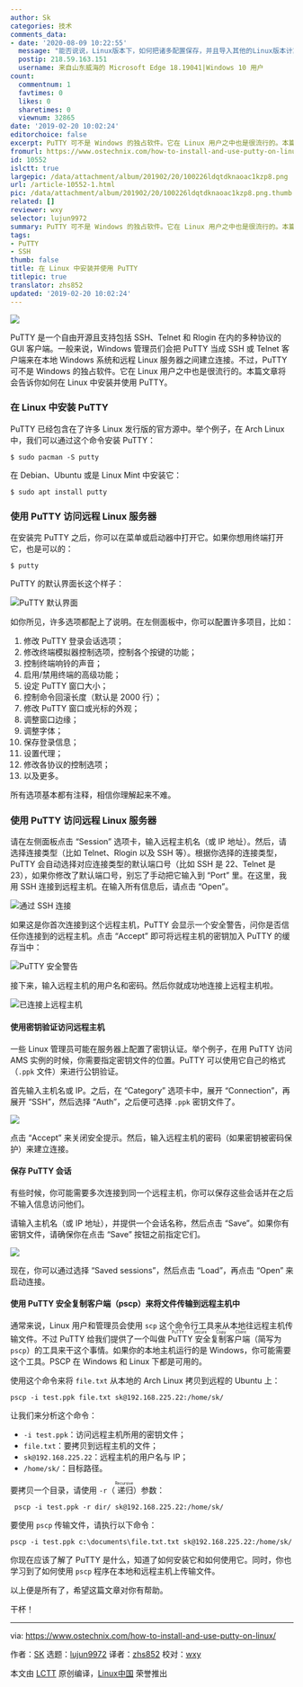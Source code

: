```yaml
---
author: Sk
categories: 技术
comments_data:
- date: '2020-08-09 10:22:55'
  message: "能否说说，Linux版本下，如何把诸多配置保存，并且导入其他的Linux版本计算机呢？<br />\r\n至少，Windows可以导出注册表~"
  postip: 218.59.163.151
  username: 来自山东威海的 Microsoft Edge 18.19041|Windows 10 用户
count:
  commentnum: 1
  favtimes: 0
  likes: 0
  sharetimes: 0
  viewnum: 32865
date: '2019-02-20 10:02:24'
editorchoice: false
excerpt: PuTTY 可不是 Windows 的独占软件。它在 Linux 用户之中也是很流行的。本篇文章将会告诉你如何在 Linux 中安装并使用 PuTTY。
fromurl: https://www.ostechnix.com/how-to-install-and-use-putty-on-linux/
id: 10552
islctt: true
largepic: /data/attachment/album/201902/20/100226ldqtdknaoac1kzp8.png
url: /article-10552-1.html
pic: /data/attachment/album/201902/20/100226ldqtdknaoac1kzp8.png.thumb.jpg
related: []
reviewer: wxy
selector: lujun9972
summary: PuTTY 可不是 Windows 的独占软件。它在 Linux 用户之中也是很流行的。本篇文章将会告诉你如何在 Linux 中安装并使用 PuTTY。
tags:
- PuTTY
- SSH
thumb: false
title: 在 Linux 中安装并使用 PuTTY
titlepic: true
translator: zhs852
updated: '2019-02-20 10:02:24'
---
```


![](/data/attachment/album/201902/20/100226ldqtdknaoac1kzp8.png)


PuTTY 是一个自由开源且支持包括 SSH、Telnet 和 Rlogin 在内的多种协议的 GUI 客户端。一般来说，Windows 管理员们会把 PuTTY 当成 SSH 或 Telnet 客户端来在本地 Windows 系统和远程 Linux 服务器之间建立连接。不过，PuTTY 可不是 Windows 的独占软件。它在 Linux 用户之中也是很流行的。本篇文章将会告诉你如何在 Linux 中安装并使用 PuTTY。


### 在 Linux 中安装 PuTTY


PuTTY 已经包含在了许多 Linux 发行版的官方源中。举个例子，在 Arch Linux 中，我们可以通过这个命令安装 PuTTY：



```
$ sudo pacman -S putty
```

在 Debian、Ubuntu 或是 Linux Mint 中安装它：



```
$ sudo apt install putty
```

### 使用 PuTTY 访问远程 Linux 服务器


在安装完 PuTTY 之后，你可以在菜单或启动器中打开它。如果你想用终端打开它，也是可以的：



```
$ putty
```

PuTTY 的默认界面长这个样子：


![PuTTY 默认界面](/data/attachment/album/201902/20/100227tfmxx8ndjdvnrrjn.png)


如你所见，许多选项都配上了说明。在左侧面板中，你可以配置许多项目，比如：


1. 修改 PuTTY 登录会话选项；
2. 修改终端模拟器控制选项，控制各个按键的功能；
3. 控制终端响铃的声音；
4. 启用/禁用终端的高级功能；
5. 设定 PuTTY 窗口大小；
6. 控制命令回滚长度（默认是 2000 行）；
7. 修改 PuTTY 窗口或光标的外观；
8. 调整窗口边缘；
9. 调整字体；
10. 保存登录信息；
11. 设置代理；
12. 修改各协议的控制选项；
13. 以及更多。


所有选项基本都有注释，相信你理解起来不难。


### 使用 PuTTY 访问远程 Linux 服务器


请在左侧面板点击 “Session” 选项卡，输入远程主机名（或 IP 地址）。然后，请选择连接类型（比如 Telnet、Rlogin 以及 SSH 等）。根据你选择的连接类型，PuTTY 会自动选择对应连接类型的默认端口号（比如 SSH 是 22、Telnet 是 23），如果你修改了默认端口号，别忘了手动把它输入到 “Port” 里。在这里，我用 SSH 连接到远程主机。在输入所有信息后，请点击 “Open”。


![通过 SSH 连接](/data/attachment/album/201902/20/100228j623u7pzu636nc6f.png)


如果这是你首次连接到这个远程主机，PuTTY 会显示一个安全警告，问你是否信任你连接到的远程主机。点击 “Accept” 即可将远程主机的密钥加入 PuTTY 的缓存当中：


![PuTTY 安全警告](/data/attachment/album/201902/20/100229mmm847p4yz74l4p6.png)


接下来，输入远程主机的用户名和密码。然后你就成功地连接上远程主机啦。


![已连接上远程主机](/data/attachment/album/201902/20/100230c4bwyzykkbz48c48.png)


#### 使用密钥验证访问远程主机


一些 Linux 管理员可能在服务器上配置了密钥认证。举个例子，在用 PuTTY 访问 AMS 实例的时候，你需要指定密钥文件的位置。PuTTY 可以使用它自己的格式（`.ppk` 文件）来进行公钥验证。


首先输入主机名或 IP。之后，在 “Category” 选项卡中，展开 “Connection”，再展开 “SSH”，然后选择 “Auth”，之后便可选择 `.ppk` 密钥文件了。


![](/data/attachment/album/201902/20/100231th55f9oc9kf5qufk.png)


点击 “Accept” 来关闭安全提示。然后，输入远程主机的密码（如果密钥被密码保护）来建立连接。


#### 保存 PuTTY 会话


有些时候，你可能需要多次连接到同一个远程主机，你可以保存这些会话并在之后不输入信息访问他们。


请输入主机名（或 IP 地址），并提供一个会话名称，然后点击 “Save”。如果你有密钥文件，请确保你在点击 “Save” 按钮之前指定它们。


![](/data/attachment/album/201902/20/100233kzsvwfb8zqzsxnxw.png)


现在，你可以通过选择 “Saved sessions”，然后点击 “Load”，再点击 “Open” 来启动连接。


#### 使用 PuTTY 安全复制客户端（pscp）来将文件传输到远程主机中


通常来说，Linux 用户和管理员会使用 `scp` 这个命令行工具来从本地往远程主机传输文件。不过 PuTTY 给我们提供了一个叫做 <ruby> PuTTY 安全复制客户端 <rt>  PuTTY Secure Copy Client </rt></ruby>（简写为 `pscp`）的工具来干这个事情。如果你的本地主机运行的是 Windows，你可能需要这个工具。PSCP 在 Windows 和 Linux 下都是可用的。


使用这个命令来将 `file.txt` 从本地的 Arch Linux 拷贝到远程的 Ubuntu 上：



```
pscp -i test.ppk file.txt sk@192.168.225.22:/home/sk/
```

让我们来分析这个命令：


* `-i test.ppk`：访问远程主机所用的密钥文件；
* `file.txt`：要拷贝到远程主机的文件；
* `sk@192.168.225.22`：远程主机的用户名与 IP；
* `/home/sk/`：目标路径。


要拷贝一个目录，请使用 `-r`（<ruby> 递归 <rt>  Recursive </rt></ruby>）参数：



```
 pscp -i test.ppk -r dir/ sk@192.168.225.22:/home/sk/
```

要使用 `pscp` 传输文件，请执行以下命令：



```
pscp -i test.ppk c:\documents\file.txt.txt sk@192.168.225.22:/home/sk/
```

你现在应该了解了 PuTTY 是什么，知道了如何安装它和如何使用它。同时，你也学习到了如何使用 `pscp` 程序在本地和远程主机上传输文件。


以上便是所有了，希望这篇文章对你有帮助。


干杯！




---


via: <https://www.ostechnix.com/how-to-install-and-use-putty-on-linux/>


作者：[SK](https://www.ostechnix.com/author/sk/) 选题：[lujun9972](https://github.com/lujun9972) 译者：[zhs852](https://github.com/zhs852) 校对：[wxy](https://github.com/wxy)


本文由 [LCTT](https://github.com/LCTT/TranslateProject) 原创编译，[Linux中国](https://linux.cn/) 荣誉推出